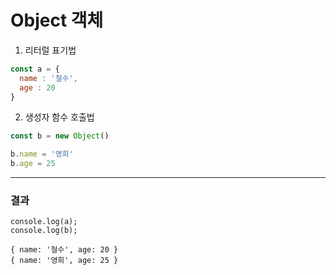 # Object 객체
1. 리터럴 표기법
```js
const a = {
  name : '철수',
  age : 20
}

```

2. 생성자 함수 호출법

```js
const b = new Object()

b.name = '영희'
b.age = 25

```

---
### 결과
```
console.log(a);
console.log(b);

{ name: '철수', age: 20 }
{ name: '영희', age: 25 }

```


